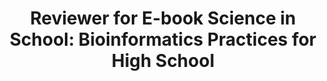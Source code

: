 ---
title: "Reviewer for E-book Science in School: Bioinformatics Practices for High School"
date_range: "2023"
image: "/assets/images/outreach/scischool.jpg"
category: "science-communication"
excerpt: "Proudly served as reviewer of  chapters in this awesome book."
links:
  - name: "Download the book here!"
    url: "https://www.ucs.br/educs/livro/ciencia-na-escola-praticas-de-bioinformatica-para-o-ensino-medio-4141/"
---